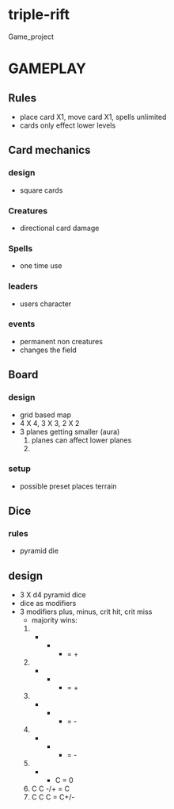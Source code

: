 # triple-rift
Game_project

# GAMEPLAY

## Rules
- place card X1, move card X1, spells unlimited
- cards only effect lower levels

## Card mechanics

### design
- square cards

### Creatures
- directional card damage

### Spells
- one time use

### leaders
- users character

### events
- permanent non creatures
- changes the field

## Board

### design
- grid based map
- 4 X 4, 3 X 3, 2 X 2
- 3 planes getting smaller (aura)
  1. planes can affect lower planes
  2. 

### setup
- possible preset places terrain


## Dice 

### rules 
- pyramid die 

## design
- 3 X d4 pyramid dice
- dice as modifiers
- 3 modifiers plus, minus, crit hit, crit miss
    - majority wins:
    1. + + - = +
    2. + + + = +
    3. - - - = -
    4. + - - = -
    5. + - C = 0
    6. C C -/+ = C
    7. C C C = C+/-
